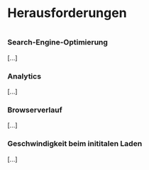 # Herausforderungen

# 

### Search-Engine-Optimierung

\[...\]

### Analytics

\[...\]

### Browserverlauf

\[...\]

### Geschwindigkeit beim inititalen Laden

\[...\]



